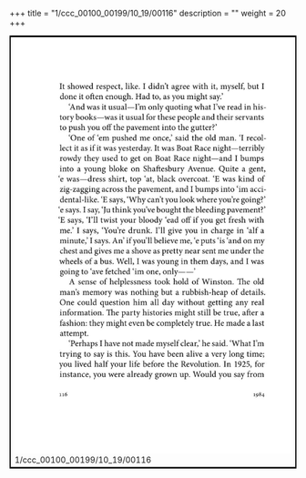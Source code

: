 +++
title = "1/ccc_00100_00199/10_19/00116"
description = ""
weight = 20
+++

<table style="border:2px solid black;max-width:800px;max-height:800px;" 
><tr><td>
<img class="center-fit-jpg"
src="/jpg_/out_jpg_1984__116.jpg">
1/ccc_00100_00199/10_19/00116
</img></td></tr></table>
